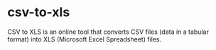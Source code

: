 # csv-to-xls
CSV to XLS is an online tool that converts CSV files (data in a tabular format) into XLS (Microsoft Excel Spreadsheet) files.
